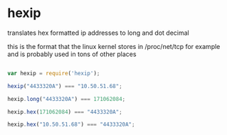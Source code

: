 hexip
======

translates hex formatted ip addresses to long and dot decimal

this is the format that the linux kernel stores in /proc/net/tcp for example and is probably used in tons of other places

```js

var hexip = require('hexip');

hexip("4433320A") === "10.50.51.68";

hexip.long("4433320A") === 171062084;

hexip.hex(171062084) === "4433320A";

hexip.hex("10.50.51.68") === "4433320A";

```
